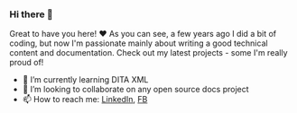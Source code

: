 ### Hi there 👋
Great to have you here! ❤
As you can see, a few years ago I did a bit of coding, but now I'm passionate mainly about writing a good technical content and documentation. Check out my latest projects - some I'm really proud of!

- 🌱 I’m currently learning DITA XML
- 👯 I’m looking to collaborate on any open source docs project
- 📫 How to reach me: [LinkedIn](https://www.linkedin.com/in/magdaniedzwiecka/), [FB](https://www.facebook.com/morvennn)

